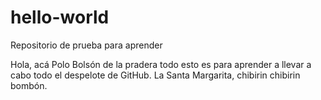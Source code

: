 # hello-world
Repositorio de prueba para aprender


Hola, acá Polo Bolsón de la pradera todo esto es para aprender a llevar a cabo todo el despelote de GitHub.
La Santa Margarita, chibirin chibirin bombón.
